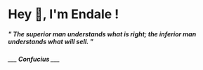 <h1 title="head"> Hey 👋, I'm Endale !</h1>

**<h5><i>" The superior man understands what is right; the inferior man understands what will sell. "</i></h5>**

*<b>___ Confucius ___</b>*
